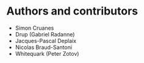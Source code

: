 # Authors and contributors

- Simon Cruanes
- Drup (Gabriel Radanne)
- Jacques-Pascal Deplaix
- Nicolas Braud-Santoni
- Whitequark (Peter Zotov)
